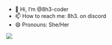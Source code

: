 - 👋 Hi, I’m @8h3-coder
- 📫 How to reach me: 8h3. on discord
- 😄 Pronouns: She/Her

![](https://komarev.com/ghpvc/?username=8h3-coder)
